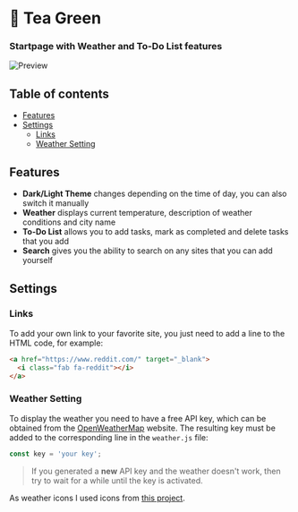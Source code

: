 # :tea: Tea Green
### Startpage with Weather and To-Do List features

![Preview](https://github.com/sadparadiseinhell/tea-green/blob/main/assets/tea-green-preview.png)

## Table of contents
- [Features](#features)
- [Settings](#settings)
  - [Links](#links)
  - [Weather Setting](#weather-setting)

## Features
- **Dark/Light Theme** changes depending on the time of day, you can also switch it manually
- **Weather** displays current temperature, description of weather conditions and city name
- **To-Do List** allows you to add tasks, mark as completed and delete tasks that you add
- **Search** gives you the ability to search on any sites that you can add yourself

## Settings
### Links
To add your own link to your favorite site, you just need to add a line to the HTML code, for example:

```html
<a href="https://www.reddit.com/" target="_blank">
  <i class="fab fa-reddit"></i>
</a>
```

### Weather Setting
To display the weather you need to have a free API key, which can be obtained from the [OpenWeatherMap](https://openweathermap.org/api) website.
The resulting key must be added to the corresponding line in the `weather.js` file:

```js
const key = 'your key';
```
> If you generated a **new** API key and the weather doesn't work, then try to wait for a while until the key is activated.

As weather icons I used icons from [this project](https://github.com/erikflowers/weather-icons#readme).
